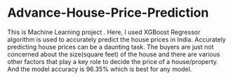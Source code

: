 # Advance-House-Price-Prediction
This is Machine Learning project . Here, I used  XGBoost Regressor algorithm is used to accurately predict the house prices in India. Accurately predicting house prices can be a daunting task. The buyers are just not concerned about the size(square feet) of the house and there are various other factors that play a key role to decide the price of a house/property. And the model accuracy is 96.35% which is best for any model.
